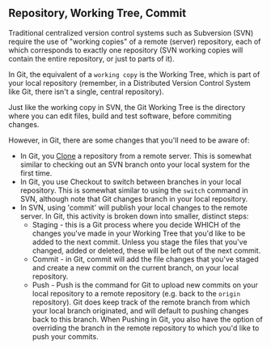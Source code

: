## Repository, Working Tree, Commit

Traditional centralized version control systems such as Subversion (SVN) require the use of "working copies" of a remote (server) repository, each of which corresponds to exactly one repository (SVN working copies will contain the entire repository, or just to parts of it).

In Git, the equivalent of a `working copy` is the Working Tree, which is part of your local repository (remember, in a Distributed Version Control System like Git, there isn't a single, central repository).

Just like the working copy in SVN, the Git Working Tree is the directory where you can edit files, build and test software, before commiting changes. 

However, in Git, there are some changes that you'll need to be aware of:
- In Git, you [Clone](Clone.md) a repository from a remote server. This is somewhat similar to checking out an SVN branch onto your local system for the first time.
- In Git, you use Checkout to switch between branches in your local repository. This is somewhat similar to using the `switch` command in SVN, although note that Git changes branch in your local repository.
- In SVN, using 'commit' will publish your local changes to the remote server. In Git, this activity is broken down into smaller, distinct steps:
  - Staging - this is a Git process where you decide WHICH of the changes you've made in your Working Tree that you'd like to be added to the next commit. Unless you stage the files that you've changed, added or deleted, these will be left out of the next commit.
  - Commit - in Git, commit will add the file changes that you've staged and create a new commit on the current branch, on your local repository.
  - Push - Push is the command for Git to upload new commits on your local repository to a remote repository (e.g. back to the `origin` repository). Git does keep track of the remote branch from which your local branch originated, and will default to pushing changes back to this branch. When Pushing in Git, you also have the option of overriding the branch in the remote repository to which you'd like to push your commits. 
